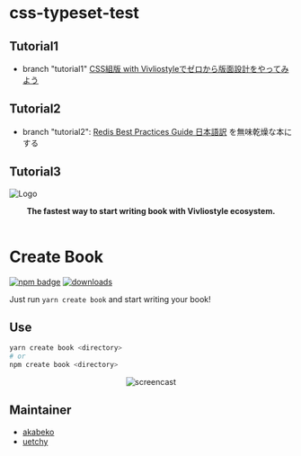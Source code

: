 # css-typeset-test

## Tutorial1
 - branch "tutorial1"
[CSS組版 with Vivliostyleでゼロから版面設計をやってみよう](https://libroworks.co.jp/?p=5709)

## Tutorial2
 - branch "tutorial2": [Redis Best Practices Guide 日本語訳](https://zenn.dev/tk42/books/adbf4f87beed12) を無味乾燥な本にする

## Tutorial3
![Logo](https://raw.githubusercontent.com/vivliostyle/create-book/master/assets/cover.jpg)

<div align="center">
  <b>The fastest way to start writing book with Vivliostyle ecosystem.</b><br/><br/>
</div>

# Create Book

[![npm badge](https://flat.badgen.net/npm/v/create-book)](https://npmjs.com/package/create-book) [![downloads](https://flat.badgen.net/npm/dt/create-book)]()

Just run `yarn create book` and start writing your book!

## Use

```bash
yarn create book <directory>
# or
npm create book <directory>
```

<div align="center"><img src="https://raw.githubusercontent.com/vivliostyle/create-book/master/assets/screencast.gif" alt="screencast" /></div>

## Maintainer

- [akabeko](https://github.com/akabekobeko)
- [uetchy](https://github.com/uetchy)
